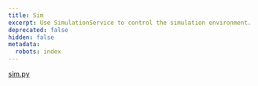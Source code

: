 ```yaml
---
title: Sim
excerpt: Use SimulationService to control the simulation environment.
deprecated: false
hidden: false
metadata:
  robots: index
---
```

[sim.py](https://github.com/kscalelabs/kos/blob/master/kos-py/pykos/services/sim.py)